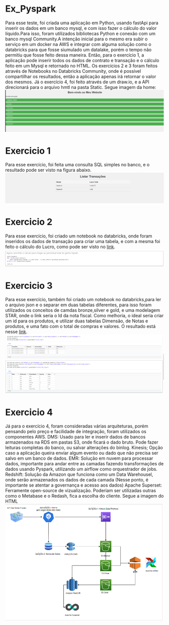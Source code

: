 # Ex_Pyspark
Para esse teste, foi criada uma aplicação em Python, usando fastApi para inserir os dados em um banco mysql, e com isso fazer o cálculo do valor líquido.Para isso, foram utilizados bibliotecas Python e conexão com um banco mysql Community.A intenção inicial para o mesmo era subir o serviço em um docker na AWS e integrar com alguma solução como o databricks para que fosse siumulado um datalake, porém o tempo não permitiu que fosse feito dessa maneira. Então, para o exercício 1, a aplicação pode inserir todos os dados de contrato e transação e o cálculo feito em um Mysql e retornado no HTML. Os exercícios 2 e 3 foram feitos através de Notebooks no Databricks Community, onde é possível compartilhar os resultados, então a aplicação apenas irá retornar o valor dos mesmos. Já o exercício 4, foi feito através de um draw.io, e a API direcionará para o arquivo hmtl na pasta Static.
Segue imagem da home:
![image](https://raw.githubusercontent.com/Samucatavares/Ex_Pyspark/main/images/Home.png)

# Exercicio 1
Para esse exercício, foi feita uma consulta SQL  simples no banco, e o resultado pode ser visto na figura abaixo.
![image](https://raw.githubusercontent.com/Samucatavares/Ex_Pyspark/main/images/EX_1.png)

# Exercicio 2
Para esse exercício, foi criado um notebook no databricks, onde foram inseridos os dados de transação para criar uma tabela, e com a mesma foi feito o cálculo do Lucro, como pode ser visto no [link](https://databricks-prod-cloudfront.cloud.databricks.com/public/4027ec902e239c93eaaa8714f173bcfc/1423964847060326/2218187778688641/4811315951827152/latest.html).
![image](https://raw.githubusercontent.com/Samucatavares/Ex_Pyspark/main/images/ex_2.png)


# Exercicio 3
Para esse exercício, também foi criado um notebook no databricks,para ler o arquivo json e o separar em duas tabelas diferentes, para isso foram utilizados os conceitos de camdas bronze,silver e gold, e uma modelagem STAR, onde o link seria o Id da nota fiscal. Como melhoria, o ideal seria criar um id para os produtos, e utilizar duas tabelas Dimensão, de Notas e produtos, e uma fato com o total de compras e valores. O resultado está nesse [link](https://databricks-prod-cloudfront.cloud.databricks.com/public/4027ec902e239c93eaaa8714f173bcfc/1423964847060326/2218187778688625/4811315951827152/latest.html).
![image](https://raw.githubusercontent.com/Samucatavares/Ex_Pyspark/main/images/ex_3.png)

# Exercicio 4
Já para o exercício 4, foram consideradas várias arquiteturas, porém pensando pelo preço e facilidade de integração, foram utilizados os componentes AWS. 
DMS: Usado para ler e inserir dados de bancos armazenados na RDS em pastas S3, onde ficará o dado bruto. Pode fazer leituras completas do banco, ou salvar alterações do binlog.
Kinesis; Opção caso a aplicação queira enviar algum evento ou dado que não precisa ser salvo em um banco de dados.
EMR: Solução em nuvem para processar dados, importante para andar entre as camadas fazendo transformações de dados usando Pyspark, utilizando um airflow como orquestrador de jobs.
Redshift: Solução da Amazon que funciona como um Data Warehousel, onde serão armazenados os dados de cada camada (Nesse ponto, é importante se atentar a governança e acesso aos dados)
Apache Superset: Ferramente open-source de vizualização. Poderiam ser utilizadas outras como o Metabase e o Redash, fica a escolha do cliente.
Segue a imagem do HTML
![image](https://raw.githubusercontent.com/Samucatavares/Ex_Pyspark/main/images/ex_4.png)